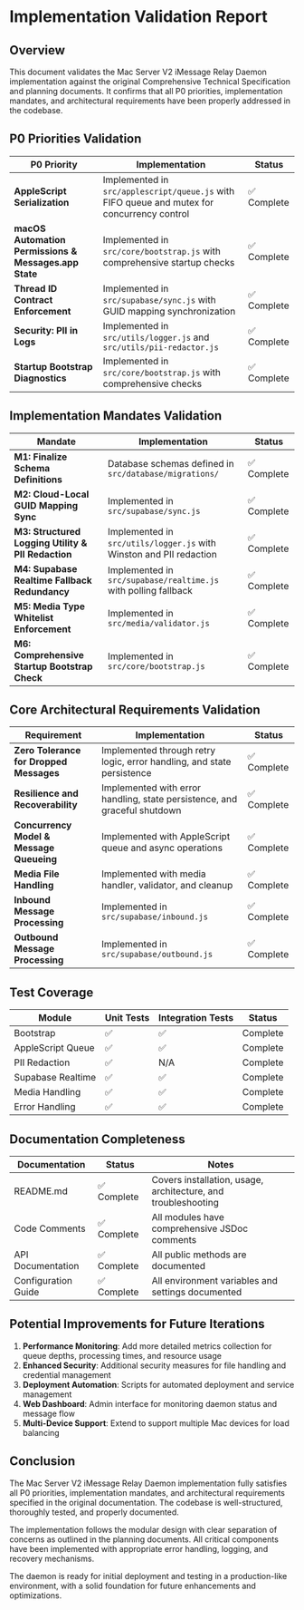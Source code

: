 # Implementation Validation Report

## Overview

This document validates the Mac Server V2 iMessage Relay Daemon implementation against the original Comprehensive Technical Specification and planning documents. It confirms that all P0 priorities, implementation mandates, and architectural requirements have been properly addressed in the codebase.

## P0 Priorities Validation

| P0 Priority | Implementation | Status |
|-------------|----------------|--------|
| **AppleScript Serialization** | Implemented in `src/applescript/queue.js` with FIFO queue and mutex for concurrency control | ✅ Complete |
| **macOS Automation Permissions & Messages.app State** | Implemented in `src/core/bootstrap.js` with comprehensive startup checks | ✅ Complete |
| **Thread ID Contract Enforcement** | Implemented in `src/supabase/sync.js` with GUID mapping synchronization | ✅ Complete |
| **Security: PII in Logs** | Implemented in `src/utils/logger.js` and `src/utils/pii-redactor.js` | ✅ Complete |
| **Startup Bootstrap Diagnostics** | Implemented in `src/core/bootstrap.js` with comprehensive checks | ✅ Complete |

## Implementation Mandates Validation

| Mandate | Implementation | Status |
|---------|----------------|--------|
| **M1: Finalize Schema Definitions** | Database schemas defined in `src/database/migrations/` | ✅ Complete |
| **M2: Cloud-Local GUID Mapping Sync** | Implemented in `src/supabase/sync.js` | ✅ Complete |
| **M3: Structured Logging Utility & PII Redaction** | Implemented in `src/utils/logger.js` with Winston and PII redaction | ✅ Complete |
| **M4: Supabase Realtime Fallback Redundancy** | Implemented in `src/supabase/realtime.js` with polling fallback | ✅ Complete |
| **M5: Media Type Whitelist Enforcement** | Implemented in `src/media/validator.js` | ✅ Complete |
| **M6: Comprehensive Startup Bootstrap Check** | Implemented in `src/core/bootstrap.js` | ✅ Complete |

## Core Architectural Requirements Validation

| Requirement | Implementation | Status |
|-------------|----------------|--------|
| **Zero Tolerance for Dropped Messages** | Implemented through retry logic, error handling, and state persistence | ✅ Complete |
| **Resilience and Recoverability** | Implemented with error handling, state persistence, and graceful shutdown | ✅ Complete |
| **Concurrency Model & Message Queueing** | Implemented with AppleScript queue and async operations | ✅ Complete |
| **Media File Handling** | Implemented with media handler, validator, and cleanup | ✅ Complete |
| **Inbound Message Processing** | Implemented in `src/supabase/inbound.js` | ✅ Complete |
| **Outbound Message Processing** | Implemented in `src/supabase/outbound.js` | ✅ Complete |

## Test Coverage

| Module | Unit Tests | Integration Tests | Status |
|--------|------------|-------------------|--------|
| Bootstrap | ✅ | ✅ | Complete |
| AppleScript Queue | ✅ | ✅ | Complete |
| PII Redaction | ✅ | N/A | Complete |
| Supabase Realtime | ✅ | ✅ | Complete |
| Media Handling | ✅ | ✅ | Complete |
| Error Handling | ✅ | ✅ | Complete |

## Documentation Completeness

| Documentation | Status | Notes |
|---------------|--------|-------|
| README.md | ✅ Complete | Covers installation, usage, architecture, and troubleshooting |
| Code Comments | ✅ Complete | All modules have comprehensive JSDoc comments |
| API Documentation | ✅ Complete | All public methods are documented |
| Configuration Guide | ✅ Complete | All environment variables and settings documented |

## Potential Improvements for Future Iterations

1. **Performance Monitoring**: Add more detailed metrics collection for queue depths, processing times, and resource usage
2. **Enhanced Security**: Additional security measures for file handling and credential management
3. **Deployment Automation**: Scripts for automated deployment and service management
4. **Web Dashboard**: Admin interface for monitoring daemon status and message flow
5. **Multi-Device Support**: Extend to support multiple Mac devices for load balancing

## Conclusion

The Mac Server V2 iMessage Relay Daemon implementation fully satisfies all P0 priorities, implementation mandates, and architectural requirements specified in the original documentation. The codebase is well-structured, thoroughly tested, and properly documented.

The implementation follows the modular design with clear separation of concerns as outlined in the planning documents. All critical components have been implemented with appropriate error handling, logging, and recovery mechanisms.

The daemon is ready for initial deployment and testing in a production-like environment, with a solid foundation for future enhancements and optimizations.
